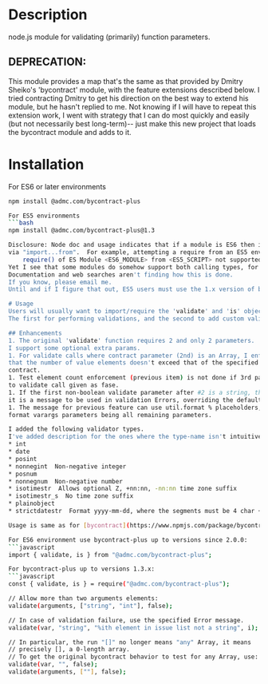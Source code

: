 # Description
node.js module for validating (primarily) function parameters.

## DEPRECATION:  

This module provides a map that's the same as that provided by Dmitry Sheiko's
'bycontract' module, with the feature extensions described below.
I tried contracting Dmitry to get his direction on the best way to extend his
module, but he hasn't replied to me.  Not knowing if I will have to repeat
this extension work, I went with strategy that I can do most quickly and easily 
(but not necessarily best long-term)-- just make this new project that loads
the bycontract module and adds to it.

# Installation
For ES6 or later environments
```bash
npm install @admc.com/bycontract-plus

For ES5 environments
```bash
npm install @admc.com/bycontract-plus@1.3

Disclosure: Node doc and usage indicates that if a module is ES6 then it must be loaded
via "import...from".  For example, attempting a require from an ES5 environment results in:
    require() of ES Module <ES6_MODULE> from <ES5_SCRIPT> not supported.
Yet I see that some modules do somehow support both calling types, for example "yargs" since v16.
Documentation and web searches aren't finding how this is done.
If you know, please email me.
Until and if I figure that out, ES5 users must use the 1.x version of bycontract-plus.

# Usage
Users will usually want to import/require the 'validate' and 'is' objects.
The first for performing validations, and the second to add custom validator types.

## Enhancements
1. The original 'validate' function requires 2 and only 2 parameters.
I support some optional extra params.
1. For validate calls where contract parameter (2nd) is an Array, I enforce
that the number of value elements doesn't exceed that of the specified
contract.
1. Test element count enforcement (previous item) is not done if 3rd parameter
to validate call given as fase.
1. If the first non-boolean validate parameter after #2 is a string, then
it is a message to be used in validation Errors, overriding the default.
1. The message for previous feature can use util.format % placeholders, with
format varargs parameters being all remaining parameters.

I added the following validator types.
I've added description for the ones where the type-name isn't intuitive.
* int
* date
* posint
* nonnegint  Non-negative integer
* posnum
* nonnegnum  Non-negative number
* isotimestr  Allows optional Z, +nn:nn, -nn:nn time zone suffix
* isotimestr_s  No time zone suffix
* plainobject
* strictdatestr  Format yyyy-mm-dd, where the segments must be 4 char + 2 char + 2 char

Usage is same as for [bycontract](https://www.npmjs.com/package/bycontract) other than...

For ES6 environment use bycontract-plus up to versions since 2.0.0:
```javascript
import { validate, is } from "@admc.com/bycontract-plus";

For bycontract-plus up to versions 1.3.x:
```javascript
const { validate, is } = require("@admc.com/bycontract-plus");

// Allow more than two arguments elements:
validate(arguments, ["string", "int"], false);

// In case of validation failure, use the specified Error message.
validate(var, "string", "%ith element in issue list not a string", i);

// In particular, the run "[]" no longer means "any" Array, it means
// precisely [], a 0-length array.
// To get the original bycontract behavior to test for any Array, use:
validate(var, "", false);
validate(arguments, [""], false);
```
